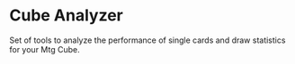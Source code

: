 # Cube Analyzer

Set of tools to analyze the performance of single cards and draw statistics for your Mtg Cube.